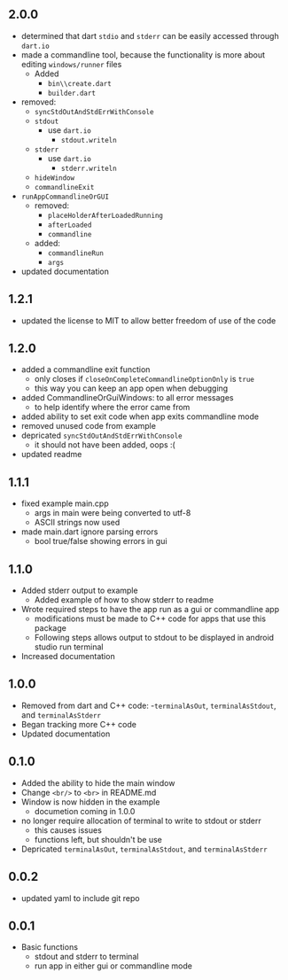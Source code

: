 ## 2.0.0

- determined that dart ```stdio``` and ```stderr``` can be easily accessed through ```dart.io```
- made a commandline tool, because the functionality is more about editing ```windows/runner```
  files
    - Added
        - ```bin\\create.dart```
        - ```builder.dart```
- removed:
    - ```syncStdOutAndStdErrWithConsole```
    - ```stdout```
        - use ```dart.io```
            - ```stdout.writeln```
    - ```stderr```
        - use ```dart.io```
            - ```stderr.writeln```
    - ```hideWindow```
    - ```commandlineExit```
- ```runAppCommandlineOrGUI```
    - removed:
        - ```placeHolderAfterLoadedRunning```
        - ```afterLoaded```
        - ```commandline```
    - added:
        - ```commandlineRun```
        - ```args```
- updated documentation

## 1.2.1

- updated the license to MIT to allow better freedom of use of the code

## 1.2.0

- added a commandline exit function
    - only closes if ```closeOnCompleteCommandlineOptionOnly``` is ```true```
    - this way you can keep an app open when debugging
- added CommandlineOrGuiWindows: to all error messages
    - to help identify where the error came from
- added ability to set exit code when app exits commandline mode
- removed unused code from example
- depricated ```syncStdOutAndStdErrWithConsole```
    - it should not have been added, oops :(
- updated readme

## 1.1.1

- fixed example main.cpp
    - args in main were being converted to utf-8
    - ASCII strings now used
- made main.dart ignore parsing errors
    - bool true/false showing errors in gui

## 1.1.0

- Added stderr output to example
    - Added example of how to show stderr to readme
- Wrote required steps to have the app run as a gui or commandline app
    - modifications must be made to C++ code for apps that use this package
    - Following steps allows output to stdout to be displayed in android studio run terminal
- Increased documentation

## 1.0.0

- Removed from dart and C++ code:
  -```terminalAsOut```, ```terminalAsStdout```, and ```terminalAsStderr```
- Began tracking more C++ code
- Updated documentation

## 0.1.0

- Added the ability to hide the main window
- Change ```<br/>``` to ```<br>``` in README.md
- Window is now hidden in the example
    - documetion coming in 1.0.0
- no longer require allocation of terminal to write to stdout or stderr
    - this causes issues
    - functions left, but shouldn't be use
- Depricated ```terminalAsOut```, ```terminalAsStdout```, and ```terminalAsStderr```

## 0.0.2

- updated yaml to include git repo

## 0.0.1

- Basic functions
    - stdout and stderr to terminal
    - run app in either gui or commandline mode
